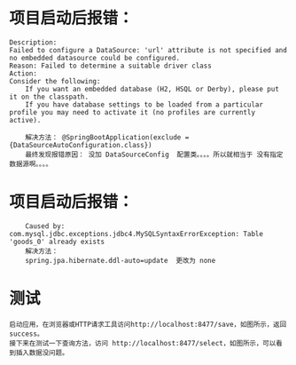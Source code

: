 # 项目启动后报错：
    Description:
    Failed to configure a DataSource: 'url' attribute is not specified and no embedded datasource could be configured.
    Reason: Failed to determine a suitable driver class
    Action:
    Consider the following:
        If you want an embedded database (H2, HSQL or Derby), please put it on the classpath.
        If you have database settings to be loaded from a particular profile you may need to activate it (no profiles are currently active).
        
        解决方法： @SpringBootApplication(exclude = {DataSourceAutoConfiguration.class})
        最终发现报错原因： 没加 DataSourceConfig  配置类。。。。所以就相当于 没有指定数据源啊。。。。
        
# 项目启动后报错：
        Caused by: com.mysql.jdbc.exceptions.jdbc4.MySQLSyntaxErrorException: Table 'goods_0' already exists
        解决方法：
        spring.jpa.hibernate.ddl-auto=update  更改为 none 
        
# 测试
    启动应用，在浏览器或HTTP请求工具访问http://localhost:8477/save，如图所示，返回success。
    接下来在测试一下查询方法，访问 http://localhost:8477/select，如图所示，可以看到插入数据没问题。